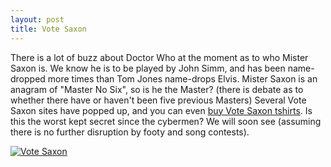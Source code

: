 ```yaml
--- 
layout: post
title: Vote Saxon
---
```

There is a lot of buzz about Doctor Who at the moment as to who Mister Saxon is. We know he is to be played by John Simm, and has been name-dropped more times than Tom Jones name-drops Elvis. Mister Saxon is an anagram of "Master No Six", so is he the Master? (there is debate as to whether there have or haven't been five previous Masters) Several Vote Saxon sites have popped up, and you can even [buy Vote Saxon tshirts](http://www.cafepress.com/votesaxon). Is this the worst kept secret since the cybermen? We will soon see (assuming there is no further disruption by footy and song contests).<div>[![Vote Saxon](http://www.roysworld.co.uk/extra/images/votesaxontshirt.jpg)](http://www.cafepress.com/votesaxon)</div>
